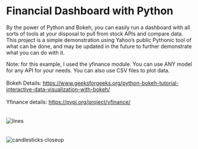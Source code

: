 # Financial Dashboard with Python

By the power of Python and Bokeh, you can easily run a dashboard with all sorts of tools at your disposal to pull from stock APIs and compare data. This project is a simple demonstration using Yahoo’s public Pythonic tool of what can be done, and may be updated in the future to further demonstrate what you can do with it. 

Note: for this example, I used the yfinance module. You can use ANY model for any API for your needs. You can also use CSV files to plot data. 
</br>
</br>
Bokeh Details: https://www.geeksforgeeks.org/python-bokeh-tutorial-interactive-data-visualization-with-bokeh/
<br>
<br>
Yfinance details: https://pypi.org/project/yfinance/
</br>
</br>
</br>![lines](https://github.com/JerryB0mb/financial-dashboard/assets/49531794/44edf39d-66d9-456a-be94-69d282f4c785)
</br>
</br>
</br>![candlesticks closeup](https://github.com/JerryB0mb/financial-dashboard/assets/49531794/8929d65f-ea75-491d-bee8-fd1a40cd3e27)
